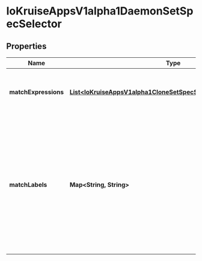 
# IoKruiseAppsV1alpha1DaemonSetSpecSelector

## Properties
Name | Type | Description | Notes
------------ | ------------- | ------------- | -------------
**matchExpressions** | [**List&lt;IoKruiseAppsV1alpha1CloneSetSpecSelectorMatchExpressions&gt;**](IoKruiseAppsV1alpha1CloneSetSpecSelectorMatchExpressions.md) | matchExpressions is a list of label selector requirements. The requirements are ANDed. |  [optional]
**matchLabels** | **Map&lt;String, String&gt;** | matchLabels is a map of {key,value} pairs. A single {key,value} in the matchLabels map is equivalent to an element of matchExpressions, whose key field is \&quot;key\&quot;, the operator is \&quot;In\&quot;, and the values array contains only \&quot;value\&quot;. The requirements are ANDed. |  [optional]



